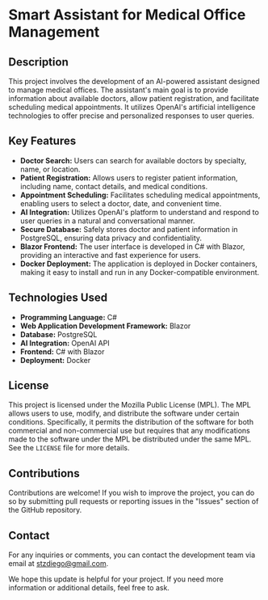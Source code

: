 # Smart Assistant for Medical Office Management

## Description

This project involves the development of an AI-powered assistant designed to manage medical offices. The assistant's main goal is to provide information about available doctors, allow patient registration, and facilitate scheduling medical appointments. It utilizes OpenAI's artificial intelligence technologies to offer precise and personalized responses to user queries.

## Key Features

- **Doctor Search:** Users can search for available doctors by specialty, name, or location.
- **Patient Registration:** Allows users to register patient information, including name, contact details, and medical conditions.
- **Appointment Scheduling:** Facilitates scheduling medical appointments, enabling users to select a doctor, date, and convenient time.
- **AI Integration:** Utilizes OpenAI's platform to understand and respond to user queries in a natural and conversational manner.
- **Secure Database:** Safely stores doctor and patient information in PostgreSQL, ensuring data privacy and confidentiality.
- **Blazor Frontend:** The user interface is developed in C# with Blazor, providing an interactive and fast experience for users.
- **Docker Deployment:** The application is deployed in Docker containers, making it easy to install and run in any Docker-compatible environment.

## Technologies Used

- **Programming Language:** C#
- **Web Application Development Framework:** Blazor
- **Database:** PostgreSQL
- **AI Integration:** OpenAI API
- **Frontend:** C# with Blazor
- **Deployment:** Docker

## License

This project is licensed under the Mozilla Public License (MPL). The MPL allows users to use, modify, and distribute the software under certain conditions. Specifically, it permits the distribution of the software for both commercial and non-commercial use but requires that any modifications made to the software under the MPL be distributed under the same MPL. See the `LICENSE` file for more details.

## Contributions

Contributions are welcome! If you wish to improve the project, you can do so by submitting pull requests or reporting issues in the "Issues" section of the GitHub repository.

## Contact

For any inquiries or comments, you can contact the development team via email at stzdiego@gmail.com.

We hope this update is helpful for your project. If you need more information or additional details, feel free to ask.
